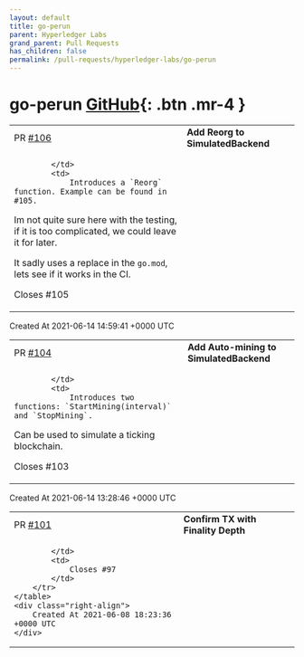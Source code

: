```yaml
---
layout: default
title: go-perun
parent: Hyperledger Labs
grand_parent: Pull Requests
has_children: false
permalink: /pull-requests/hyperledger-labs/go-perun
---
```


# go-perun <span class="fs-3 right-align">[GitHub](https://github.com/hyperledger-labs/go-perun){: .btn .mr-4 }</span>


<div>
    <table>
        <tr>
            <td>
                PR <a href="https://github.com/hyperledger-labs/go-perun/pull/106" class=".btn">#106</a>
            </td>
            <td>
                <b>
                    Add Reorg to SimulatedBackend
                </b>
            </td>
        </tr>
        <tr>
            <td>
                
            </td>
            <td>
                Introduces a `Reorg` function. Example can be found in #105.  
Im not quite sure here with the testing, if it is too complicated, we could leave it for later.  
  
It sadly uses a replace in the `go.mod`, lets see if it works in the CI.

Closes #105 
            </td>
        </tr>
    </table>
    <div class="right-align">
        Created At 2021-06-14 14:59:41 +0000 UTC
    </div>
</div>

<div>
    <table>
        <tr>
            <td>
                PR <a href="https://github.com/hyperledger-labs/go-perun/pull/104" class=".btn">#104</a>
            </td>
            <td>
                <b>
                    Add Auto-mining to SimulatedBackend
                </b>
            </td>
        </tr>
        <tr>
            <td>
                
            </td>
            <td>
                Introduces two functions: `StartMining(interval)` and `StopMining`.  
Can be used to simulate a ticking blockchain.  

Closes #103 
            </td>
        </tr>
    </table>
    <div class="right-align">
        Created At 2021-06-14 13:28:46 +0000 UTC
    </div>
</div>

<div>
    <table>
        <tr>
            <td>
                PR <a href="https://github.com/hyperledger-labs/go-perun/pull/101" class=".btn">#101</a>
            </td>
            <td>
                <b>
                    Confirm TX with Finality Depth
                </b>
            </td>
        </tr>
        <tr>
            <td>
                
            </td>
            <td>
                Closes #97 
            </td>
        </tr>
    </table>
    <div class="right-align">
        Created At 2021-06-08 18:23:36 +0000 UTC
    </div>
</div>

